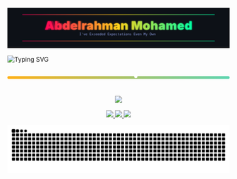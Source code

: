 <!-- ====== Color Wave Header ====== -->
<p align="center">
  <img src="./neon-rgb.svg" alt="Abdelrahman Mohamed — RGB Neon" />
</p>
<!-- ====== Dynamic Tagline (Typing) ====== -->
<img src="https://readme-typing-svg.demolab.com?size=26&duration=2600&pause=700&center=true&vCenter=true&width=800&color=FF5733&font=Fira+Code&lines=Code+Like+a+Rockstar;Debugging+Like+a+Therapist(jk);Inspired+by+Che+Guevara's+Rebel+Spirit" alt="Typing SVG" />
<!-- ====== Animated Gradient Bar + Bouncing Dot (pure SVG) ====== -->
<p align="center">
  <svg width="800" height="70" viewBox="0 0 800 70">
    <defs>
      <linearGradient id="grad1" x1="0%" y1="0%" x2="100%" y2="0%">
        <stop offset="0%" stop-color="#ff6a00">
          <animate attributeName="stop-color" values="#ff6a00;#ffd319;#00d4ff;#ff6a00" dur="8s" repeatCount="indefinite"/>
        </stop>
        <stop offset="100%" stop-color="#ffd319">
          <animate attributeName="stop-color" values="#ffd319;#00d4ff;#ff6a00;#ffd319" dur="8s" repeatCount="indefinite"/>
        </stop>
      </linearGradient>
    </defs>
    <rect x="0" y="30" width="800" height="10" rx="5" fill="url(#grad1)">
      <animate attributeName="y" values="15;30;15" dur="5s" repeatCount="indefinite"/>
    </rect>
    <circle r="6" fill="#ffffff">
      <animate attributeName="cx" values="0;800;0" dur="6s" repeatCount="indefinite"/>
      <animate attributeName="cy" values="35;20;35" dur="6s" repeatCount="indefinite"/>
    </circle>
  </svg>
</p>

<!-- ====== Compact Skills Icons (colorful) ====== -->
<p align="center">
  <img src="https://skillicons.dev/icons?i=html,css,js,ts,react,nextjs,tailwind,figma,git,github" />
</p>

<!-- ====== Social Links ====== -->
<p align="center">
  <a href="https://wa.me/qr/L4NBPBFEZE2OL1" target="_blank">
    <img src="https://img.shields.io/badge/WhatsApp-Contact-25D366?style=for-the-badge&logo=whatsapp&logoColor=white">
  </a>
  <a href="https://www.instagram.com/abdoabozena1?igsh=OWFjYmt4OXVhNmRv" target="_blank">
    <img src="https://img.shields.io/badge/Instagram-Follow-E4405F?style=for-the-badge&logo=instagram&logoColor=white">
  </a>
  <a href="https://www.linkedin.com/in/YOUR-LINKEDIN" target="_blank">
    <img src="https://img.shields.io/badge/LinkedIn-Connect-0A66C2?style=for-the-badge&logo=linkedin&logoColor=white">
  </a>
</p>



![snake gif](https://raw.githubusercontent.com/abdoabozena7/abdoabozena7/output/snake-dark.svg)
